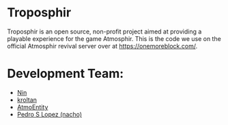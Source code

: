 Troposphir
==========
Troposphir is an open source, non-profit project aimed at providing a playable experience for the game Atmosphir. This is the code we use on the official Atmosphir revival server over at https://onemoreblock.com/. 

Development Team: 
==========
- [Nin](https://www.github.com/kevson)    
- [kroltan](https://www.github.com/kroltan)    
- [AtmoEntity](https://www.github.com/AtmoEntity)
- [Pedro S Lopez (nacho)](https://www.github.com/pedroslopez)
